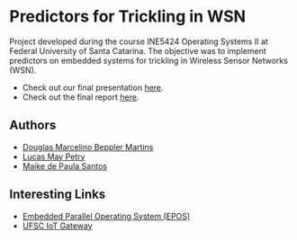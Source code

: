 # Predictors for Trickling in WSN

Project developed during the course INE5424 Operating Systems II at Federal University of Santa Catarina. The objective was to implement predictors on embedded systems for trickling in Wireless Sensor Networks (WSN).

- Check out our final presentation [here](https://github.com/lucaspetry/trickling-wsn/blob/master/demo/presentation.pdf).
- Check out the final report [here](https://github.com/lucaspetry/trickling-wsn/blob/master/report/final_report.md).

## Authors
- [Douglas Marcelino Beppler Martins](https://github.com/doodomartins)
- [Lucas May Petry](https://github.com/lucaspetry)
- [Maike de Paula Santos](https://github.com/maikeps)

## Interesting Links
- [Embedded Parallel Operating System (EPOS)](http://epos.lisha.ufsc.br/)
- [UFSC IoT Gateway](http://iot.ufsc.br/)
